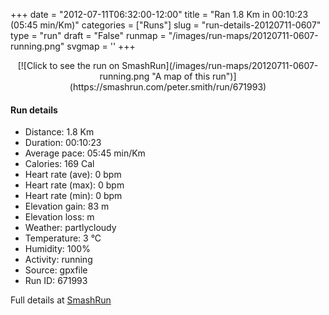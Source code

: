 +++
date = "2012-07-11T06:32:00-12:00"
title = "Ran 1.8 Km in 00:10:23 (05:45 min/Km)"
categories = ["Runs"]
slug = "run-details-20120711-0607"
type = "run"
draft = "False"
runmap = "/images/run-maps/20120711-0607-running.png"
svgmap = '<polyline points="0 66, 1 65, 4 63, 5 61, 7 60, 7 59, 9 57, 10 56, 12 55, 13 56, 15 55, 19 56, 22 57, 24 57, 26 58, 27 57, 29 56, 31 55, 32 54, 33 53, 34 50, 35 49, 36 47, 36 46, 37 45, 40 40, 41 39, 41 38, 43 36, 44 35, 45 34, 47 36, 50 38, 51 39, 53 40, 55 40, 57 41, 60 43, 65 46, 67 47, 70 49, 73 50, 74 51, 75 52, 77 53, 78 54, 79 55, 81 55, 83 55, 85 56, 87 57, 88 59, 89 59, 99 59, 100 59, 100 58, 97 57, 96 56, 95 55, 93 55, 92 54, 90 55, 86 56, 85 56, 84 55, 82 54, 79 53, 77 53, 74 51, 71 49, 68 47, 63 45, 60 43, 56 41, 55 40, 49 38, 48 37, 46 36, 44 35, 43 36, 42 37, 42 37">'
+++



<!--more-->

<center>
[![Click to see the run on SmashRun](/images/run-maps/20120711-0607-running.png "A map of this run")](https://smashrun.com/peter.smith/run/671993)
</center>

#### Run details

* Distance: 1.8 Km
* Duration: 00:10:23
* Average pace: 05:45 min/Km
* Calories: 169 Cal
* Heart rate (ave): 0 bpm
* Heart rate (max): 0 bpm
* Heart rate (min): 0 bpm
* Elevation gain: 83 m
* Elevation loss:  m
* Weather: partlycloudy
* Temperature: 3 &deg;C
* Humidity: 100%
* Activity: running
* Source: gpxfile
* Run ID: 671993

Full details at [SmashRun](https://smashrun.com/peter.smith/run/671993)